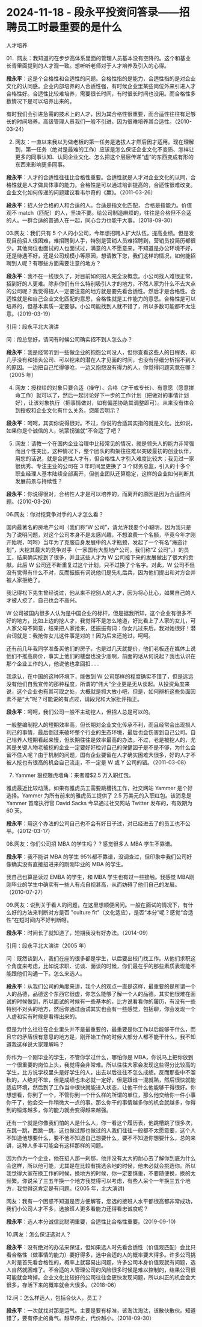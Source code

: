 # 2024-11-18 - 段永平投资问答录——招聘员工时最重要的是什么

人才培养 

01．网友：我知道的在步步高体系里面的管理人员基本没有空降的。这个和基业长青里面提到的人才观一致。想听听老师对于人才培养及引入的心得。

**段永平**：这是个合格性和合适性的问题。合格性指的是能力，合适性指的是对企业文化的认同感。企业内部培养的人合适性强，有时候企业里某些岗位外来引进人才合格性好。合适性比较难培养，需要很长时间，有时很长时间也没用。而合格性多数情况下是可以培养出来的。

有时我们会引进急需的技术上的人才，因为其合格性很重要，而合适性往往有足够长的时间培养。高级管理人员我们一般不引进，因为很难培养其合适性。（2010-03-24）

02. 网友：一直以来我以为做老板的第一任务是选拔人才然后因才适用。现在理解到，第一任务（绝对是最难的工作）应该是怎么保证企业文化不变质、怎样让更多的同事认知、认同企业文化、怎么把这个层层传递“虚”的东西变成有形的东西来影响更多同事。

**段永平**：人才的合适性往往比合格性重要。合适性就是人才对企业文化的认同，合格性就是人才做具体事的能力。合格性是可以通过培训提高的，合适性很难改变。企业文化如何传递的问题建议看韦尔奇的《赢》。（2011-03-26）

**段永平**：招人分合格的人和合适的人。合适是指文化匹配， 合格是指能力。价值观不 match（匹配）的人，坚决不要。给公司制造麻烦的，往往是合格但不合适的人。一群合适的普通人在一起，同心合力也能干大事。（2018-09-30）

03.网友：我们只有 5 个人的小公司，今年想招聘人扩大队伍，提高业绩。但是发现目前招人很困难，难招聘到人手，特别是营销人员难招聘到，营销员投简历都很少。其他岗位也面试的人也面试过，满意的人不愿意来。不知道是办公环境不好，还是待遇不好，还是公司规模小等原因，想请教下您，我们这样的情况，如何能招聘到人呢？有哪些方面需要注意的地方？

**段永平**：我不在一线很久了，对目前如何招人完全没概念。小公司找人难很正常，招到好的人更难。除非你们有什么特别吸引人才的地方，不然人家为什么不去大点的公司呢？我觉得招人一定要注意的地方就是要先看合适性。然后才是合格性。合适性就是和自己企业文化匹配的意思，合格性就是工作能力的意思。合格性是可以培养的，但基本素质一定要够。小公司能找到人就不错了，所以多数可能都不太注意。（2019-03-19）

引用：段永平北大演讲

问：段总您好，请问有时候公司确实招不到人怎么办？

**段永平**：我是经常听到一些做企业的抱怨公司没人，但你查看这些人的日程表，却几乎没有和猎头公司、可以挖来的潜在人才见面的时间，也没有仔细分析招不到人的原因。一边把自己忙得够呛，一边又抱怨没有得力的人，你觉得问题究竟在哪？（2005 年）

04. 网友：授权给的对象只要合适（操守）、合格（才干或专长）、有意愿（愿意拼命工作）就可以了，然后一起讨论好下一步的工作计划（把做对的事情计划好），让该对象执行（把事情做对，如有偏差协助其调整即可）。从来没有体会到授权和企业文化有什么关系，您能否明示？

**段永平**：呵呵，其实你说得很对。不过，你说的合适其实指的就是文化。比如说，如果你是个诚信的人，坑蒙拐骗就“不合适”了吧？

05. 网友：请教一个在国内企业治理中比较常见的情况，就是领头人的能力非常强而且个性突出，这种情况下，整个团队的构架往往难以突破最初的创业伙伴，用您的话说，就是合适性人才有，但合格性人才引入难度比较大；我见过一家很优秀、专注主业的公司在 3 年时间里更换了 3 个财务总监，引入的十多个职业经理人基本陆续全部离开，但创业团队还算稳定，这样的企业如何判断其发展前景与持续性？

**段永平**：你说得很对，合格性人才是可以培养的，而离开的原因是因为合适性问题。（2010-03-26）

06.网友：你对挖竞争对手的人才怎么看？

国内最著名的房地产公司（我们称“W 公司”，请允许我耍个小聪明，因为我只是为了说明问题，对这个公司本身不是太感兴趣，不想浪费一个名额，毕竟今年才刚开始呢，呵呵）当年为了克服自身发展中的人才瓶颈，发起了一个有名“海盗计划”，大挖其最大的竞争对手（一家国有大型地产公司，我们称“Z 公司”，）的员工，结果确实挖到了很多，并且这些人才为 W 公司接下来的发展做出了很大的贡献。此后 W 公司还不断重复过这个计划，只不过换了个名字。对此，W 公司不但没有觉得有什么不对，反而振振有词说他们是先礼后兵，因为他们提出和对方合并被人家拒绝了。

我记得松下先生曾经说过，他从来不挖别人的人才，因为将心比心，如果自己的人才被人挖了，自己也会不高兴。

W 公司被国内很多人认为是中国企业的标杆，但是据我所知，这个企业有很多不好的地方，比如上边的挖人才，我觉得不是怎么地道，好比看上了人家的女儿，可人家父母不同意，结果把人家抢来，还振振有词：你女儿过来后，我对她很好！潜台词就是：我抢你女儿这件事是对的！因为后来还抢过，呵呵。

还有前几年我同学准备买他们的房子，也是过几天就提价，他们老板还在媒体上说他们不推高房价，事实上他们的楼盘也没少涨啊，前面的话从何说起？我也认识在那个企业工作的人，他说他也拿回扣……

我承认，在中国的这种环境下，能做到 W 公司那样的程度确实不错了，但是远远没有他们自我宣传的那种程度，所谓的“伟大”企业更是无从谈起。从投资角度来说，这个企业也有其可取之处，大概就是抓大放小吧，但是，如何辨析这些负面因素不是“大”呢？可能说的有点过，请段兄和大家批评指正。

**段永平**：呵呵，我们公司一般不主动挖人，但招人总是可以的。

一般整编制挖人的短期效率高，但长期对企业文化传承不利，而且经常会出现损人利己的事情，最后倒过来破坏整个行业的生态环境，最后也会伤害到自己公司。自己培养人短期看起来慢，但长期往往是效率最高的办法。不过，老是被挖人的，尤其是关键人物老被挖的企业一定要好好检讨自己的保健因子是不是不够，为什么会留不住人呢？由于机制的问题，国有企业要留在人才确实困难大很多，好的人才不被人挖也有很高的机会自己流走，不一定是 W 或 Y 公司的错。（2011-03-08）

07. Yammer 狠挖雅虎墙角：来者赠$2.5 万入职红包。

雅虎最近比较动荡。如果有雅虎员工需要跳槽找工作，社交网站 Yammer 是个好选择。Yammer 为所有前来的雅虎员工提供了 2.5 万美元的入职红包。该消息是Yammer 首席执行官 David Sacks 今早通过社交网站 Twitter 发布的，有效期为60 天。

**段永平**：用这个办法的公司自己也不会有好日子过，对已经进去了的员工也不公平。（2012-03-17）

08.网友：你们公司招 MBA 的学生吗？？感觉很多人 MBA 学生不靠谱。

**段永平**：我不能讲 MBA 的学生 95%都不靠谱，没调查过，但印象中我们公司好像确实没有直接招进来的刚刚毕业的 MBA 的学生。

我自己也算是读过 EMBA 的学生，和 MBA 学生也有过一些接触。我感觉 MBA刚刚毕业的学生中确实有一些人有点自视甚高，从而妨碍了他们自己的发展。（2010-07-27）

09.网友：说到关于看人的问题，在这里想顺便问问。一般在面试的情况下，有什么好的方法来判断对方是否 "culture fit"（文化适应），是否“本分”呢？感觉“合适性”在短时间内不好判断呀。

**段永平**：时间长了就知道了，短期我没有好办法。（2014-09） 

引用：段永平北大演讲（2005 年）

问：既然谈到人，我们在座的很多都是学生，以后要出校门找工作。从他们求职这个角度来考虑，比如说求职、访谈、面谈的时候，你们最在乎的那些素质表现能不能跟他们沟通一下。怎么来选人。

**段永平**：从我们公司的角度来讲，我个人的观点一直是这样，最重要的是所谓一个人的品德，品德这个东西它很虚，你怎么能够了解一个人的品德。其实他很难在面试的时候做到，所以面试的时候有一些基本的，比方说看看你的履历，有没有一些特别不对头的地方，然后你通过面试其实也会有一些感觉，包括聊，你会发现一个人虚和实有时候是看得出来的。

但是为什么往往在企业里头并不是最重要的，最重要是你工作以后能够干什么，而且它的矛盾很有意思的地方是，刚开始工作的时候大部分人都不能干什么，我不知道我这样说大家理解吗？

你作为一个刚毕业的学生，不管你学过什么，哪怕你是 MBA，你说马上把你放到一个很重要的岗位上头，我觉得会非常难。所以往往大家会发现这些得分比较高的学生，比方说学校里头是好学生的人，出去以后往往不怎么成绩。反而那些中不溜秋的，人绝对不笨，但是成绩也未必就一定好，但是跟谁一混就熟，然后很快就能适应环境，然后到了工作当中很快就能进入状态，让他干什么他能够干得很好。你想想看，你到了一个，不管你到一个什么样的所谓的单位，那么他交给你一件小事你干了，他会交一件稍微大一点的事。那么你干的事情越多你的机会就越多，你得到的锻炼越多，你的能力就会变得越来越强。

还有一个就是你像我们怕的人是什么人，你一看这个履历表，他跳槽跳了很多次，东跳一跳，西跳一跳，这也做过那也做过的人我们往往一般都不太愿意要，这个人不知道他想要什么，要不他不知道自己想要什么，要不不知道你想要什么，总的来讲，这种人多半可能会有这样那样的问题。

因为作为一个企业，他在招人那一刹那，他并没有太大的耐心去了解你到底为什么会这样，所以他可能，尤其是在比较有挑选余地的时候，他未必就会挑选你。所以我觉得大家在换工作的时候，换地方的时候，你一定要慎重，不要随便换，换的太频繁。你说呆了三五年换一个地方我觉得可以考虑，有些人呆个一年换三五个地方，我觉得这肯定是有问题。(2005 年，北大演讲)

网友：我有一个困惑不知道是否方便解答，您选的接班人水平都很高都非常成功，我们小公司人才不多，选接班人更多看能力还得看忠诚度呢？

**段永平**：选人本分诚信比聪明重要，合适性比合格性重要。(2019-09-10)

10.网友：怎么保证选对人？

**段永平**：没有绝对的办法来保证，但如果选人时先看合适性（价值观匹配）会比只看合格性（做事情的能力）要好得多，选中合适的人的概率要大得多。许多公司挑人时是首先看合格性的，概率上就容易出问题，许多公司本身价值观就有问题，选人自然就困难了。不合适的人管理公司的风险很多时候是难以控制的，结果公司很可能就会垮掉。企业文化比较好的公司往往会更快发现问题，所以纠正的机会会大很多，存活下来的概率就会大很多。（2018-06）

12.问：怎么样选人，包括合伙人，员工？

**段永平**：一次就找对那是运气。主要是要有标准，该淘汰淘汰，该散伙散伙。知道错了，要有停止的勇气。越早停止，代价越小。（2018-09-30）
